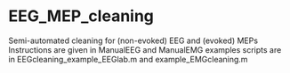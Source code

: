 # EEG_MEP_cleaning
Semi-automated cleaning for (non-evoked) EEG and (evoked) MEPs
Instructions are given in ManualEEG and ManualEMG
examples scripts are in EEGcleaning_example_EEGlab.m and example_EMGcleaning.m
